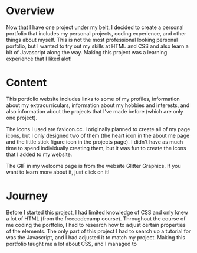 # Overview
Now that I have one project under my belt, I decided to create a personal portfolio that includes my personal projects, coding experience, and other things about myself. This is not the most professional looking personal porfolio, but I wanted to try out my skills at HTML and CSS and also learn a bit of Javascript along the way. Making this project was a learning experience that I liked alot!

# Content
This portfolio website includes links to some of my profiles, information about my extracurriculars, information about my hobbies and interests, and also information about the projects that I've made before (which are only one project).

The icons I used are favicon.cc. I originally planned to create all of my page icons, but I only designed two of them (the heart icon in the about me page and the little stick figure icon in the projects page). I didn't have as much time to spend individually creating them, but it was fun to create the icons that I added to my website. 

The GIF in my welcome page is from the website Glitter Graphics. If you want to learn more about it, just click on it!

# Journey
Before I started this project, I had limited knowledge of CSS and only knew a lot of HTML (from the freecodecamp course). Throughout the course of me coding the portfolio, I had to research how to adjust certain properties of the elements. The only part of this project I had to search up a tutorial for was the Javascript, and I had adjusted it to match my project. Making this portfolio taught me a lot about CSS, and I managed to 
